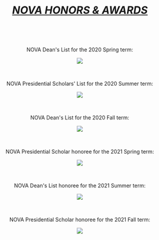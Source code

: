 </head>

<body lang=EN-US style='tab-interval:.5in;word-wrap:break-word'>

<div class=WordSection1>

<h1 align=center style='margin-left:.5pt;text-align:center'><i><u>NOVA HONORS &amp;
AWARDS<o:p></o:p></u></i></h1>

<p class=MsoNormal><o:p>&nbsp;</o:p></p>

<p class=MsoNormal align=center style='text-align:center'><o:p>&nbsp;</o:p></p>

<p class=MsoNormal align=center style='text-align:center'>NOVA Dean's List for
the 2020 Spring term:<span style='mso-no-proof:yes'> <o:p></o:p></span></p>

<p class=MsoNormal align=center style='text-align:center'> <a href="https://lh3.googleusercontent.com/MopukvBQbzBU-6li-wc4kkt46saT0B54obLzGciLlXmw38lSSxXmcMo54Xs9q2GFny9zRb00MIXUjbwL-yqZQcW24CSMEQXI7cAuHuQqUkFZ0j44y26yrLAFGoi79-OYHIyoMz_e=w2400?source=screenshot.guru"> <img src="https://lh3.googleusercontent.com/MopukvBQbzBU-6li-wc4kkt46saT0B54obLzGciLlXmw38lSSxXmcMo54Xs9q2GFny9zRb00MIXUjbwL-yqZQcW24CSMEQXI7cAuHuQqUkFZ0j44y26yrLAFGoi79-OYHIyoMz_e=w600-h315-p-k" /> </a>

<p class=MsoNormal align=center style='text-align:center'><o:p>&nbsp;</o:p></p>

<p class=MsoNormal align=center style='text-align:center'>NOVA Presidential
Scholars' List for the 2020 Summer term:</p>

<p class=MsoNormal align=center style='text-align:center'> <a href="https://lh3.googleusercontent.com/hdgdtBSoUdfsSyLFvBql9Zgm_ECbJfzcG0zM7JGTRggNhLaZ13OV3qFc5Qt0Gfa54s2EeYKqzoyIX8rRvzMvwPc28X0uLLCOjWlXJD3Hrl3cMawXoo2Wo-1MNl8OYp98nkuBRgy4=w2400?source=screenshot.guru"> <img src="https://lh3.googleusercontent.com/hdgdtBSoUdfsSyLFvBql9Zgm_ECbJfzcG0zM7JGTRggNhLaZ13OV3qFc5Qt0Gfa54s2EeYKqzoyIX8rRvzMvwPc28X0uLLCOjWlXJD3Hrl3cMawXoo2Wo-1MNl8OYp98nkuBRgy4=w600-h315-p-k" /> </a>

<p class=MsoNormal align=center style='text-align:center'><o:p>&nbsp;</o:p></p>

<p class=MsoNormal align=center style='text-align:center'>NOVA Dean's List for
the 2020 Fall term:</p>

<p class=MsoNormal align=center style='text-align:center'> <a href="https://lh3.googleusercontent.com/WjwTY1UzFLcmQ1RWw4EglUZTCV5CyVgmzsOfKgi09rqheuuyb5IwK5VJyiV91HYpL8lEmKoA1DwTvxPCcNa7B_w8pCSN21OADLPniPHoxmPvsHPZQXuPCymyyt0AvneNTz3-Qefq=w2400?source=screenshot.guru"> <img src="https://lh3.googleusercontent.com/WjwTY1UzFLcmQ1RWw4EglUZTCV5CyVgmzsOfKgi09rqheuuyb5IwK5VJyiV91HYpL8lEmKoA1DwTvxPCcNa7B_w8pCSN21OADLPniPHoxmPvsHPZQXuPCymyyt0AvneNTz3-Qefq=w600-h315-p-k" /> </a>

<p class=MsoNormal align=center style='text-align:center'><o:p>&nbsp;</o:p></p>

<p class=MsoNormal align=center style='text-align:center'>NOVA Presidential Scholar honoree
for the 2021 Spring term:</p>

<p class=MsoNormal align=center style='text-align:center'> <a href="https://lh3.googleusercontent.com/9YgF-OftE4OoRLIu1-MZGEJFTQiho_qRhdfjQou-8mVR2O3yYtmiP8Kfd5ZJpboD7GezkpGuUGJG_I4N45so_aCXeUm5iuB6HD1RF-7pbSfQo_AYYsnYGWPVlZl7OQYC8mGPPt5J=w2400?source=screenshot.guru"> <img src="https://lh3.googleusercontent.com/9YgF-OftE4OoRLIu1-MZGEJFTQiho_qRhdfjQou-8mVR2O3yYtmiP8Kfd5ZJpboD7GezkpGuUGJG_I4N45so_aCXeUm5iuB6HD1RF-7pbSfQo_AYYsnYGWPVlZl7OQYC8mGPPt5J=w600-h315-p-k" /> </a>

<p class=MsoNormal align=center style='text-align:center'><o:p>&nbsp;</o:p></p>

<p class=MsoNormal align=center style='text-align:center'>NOVA Dean's List honoree for the 2021 Summer term:</p>

<p class=MsoNormal align=center style='text-align:center'> <a href="https://lh3.googleusercontent.com/htmt_9VrUjCJVbtdqV39x6mNd3fgJBqns1oB4HV9vEohxA5S4_QwdroyFVZ6khiToQSaYhP4Mohj118AzccJwNBTzBml2wZ684TYPwQNUSSbv3vw8nhl1PuSif72SRENfGCofUDk=w2400?source=screenshot.guru"> <img src="https://lh3.googleusercontent.com/htmt_9VrUjCJVbtdqV39x6mNd3fgJBqns1oB4HV9vEohxA5S4_QwdroyFVZ6khiToQSaYhP4Mohj118AzccJwNBTzBml2wZ684TYPwQNUSSbv3vw8nhl1PuSif72SRENfGCofUDk=w600-h315-p-k" /> </a>

<p class=MsoNormal align=center style='text-align:center'><o:p>&nbsp;</o:p></p>

<p class=MsoNormal align=center style='text-align:center'>NOVA Presidential Scholar
honoree for the 2021 Fall term:</p>

<p class=MsoNormal align=center style='text-align:center'> <a href="https://lh3.googleusercontent.com/pc57EC92Dmyi8xp1y1tSd_bYpI-V6N3jZV986WH7P0bPks3hPuWQdfXOLZJ7i0a5LW0EzlTqlNjN5LmFFpHgeIS-ULYkQevYQHUvx33-2ZEsEEyGvoaPD5a8Fmu6wMzI50AAm5na=w2400?source=screenshot.guru"> <img src="https://lh3.googleusercontent.com/pc57EC92Dmyi8xp1y1tSd_bYpI-V6N3jZV986WH7P0bPks3hPuWQdfXOLZJ7i0a5LW0EzlTqlNjN5LmFFpHgeIS-ULYkQevYQHUvx33-2ZEsEEyGvoaPD5a8Fmu6wMzI50AAm5na=w600-h315-p-k" /> </a>

<p class=MsoNormal align=center style='text-align:center'><o:p>&nbsp;</o:p></p>

<p class=MsoNormal align=center style='text-align:center'><o:p>&nbsp;</o:p></p>

<p class=MsoNormal><o:p>&nbsp;</o:p></p>

</div>

</body>

</html>

